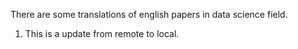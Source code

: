 There are some translations of english papers in data science field.
1. This is a update from remote to local.
